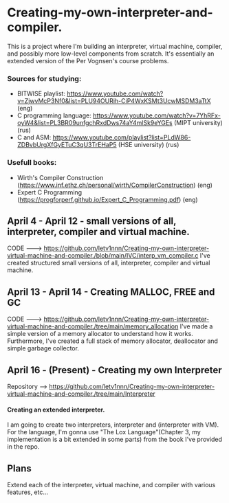 # Creating-my-own-interpreter-and-compiler.

This is a project where I'm building an interpreter, virtual machine, compiler, and possibly more low-level components from scratch. It's essentially an extended version of the Per Vognsen's course problems.
### Sources for studying:
- BITWISE playlist: https://www.youtube.com/watch?v=ZjwvMcP3Nf0&list=PLU94OURih-CiP4WxKSMt3UcwMSDM3aTtX (eng)
- C programming language: https://www.youtube.com/watch?v=7YhRFx-oyW4&list=PL3BR09unfgchRxdDws74aY4mlSk9eYGEs (MIPT university) (rus)
- C and ASM: https://www.youtube.com/playlist?list=PLdW86-ZDBvbUrgXfGyETuC3qU3TrEHaP5 (HSE university) (rus)
### Usefull books:
- Wirth's Compiler Construction (https://www.inf.ethz.ch/personal/wirth/CompilerConstruction) (eng)
- Expert C Programming (https://progforperf.github.io/Expert_C_Programming.pdf) (eng)

## April 4 - April 12 - small versions of all, interpreter, compiler and virtual machine.
CODE ---> https://github.com/letv1nnn/Creating-my-own-interpreter-virtual-machine-and-compiler./blob/main/IVC/interp_vm_compiler.c
I've created structured small versions of all, interpreter, compiler and virtual machine.

## April 13 - April 14 - Creating MALLOC, FREE and GC
CODE ---> https://github.com/letv1nnn/Creating-my-own-interpreter-virtual-machine-and-compiler./tree/main/memory_allocation
I've made a simple version of a memory allocator to understand how it works. 
Furthermore, I've created a full stack of memory allocator, deallocator and simple garbage collector.

## April 16 - (Present) - Creating my own Interpreter
Repository --> https://github.com/letv1nnn/Creating-my-own-interpreter-virtual-machine-and-compiler./tree/main/Interpreter
#### Creating an extended interpreter.
I am going to create two interpreters, interpreter and (interpreter with VM).
For the language, I'm gonna use "The Lox Language"(Chapter 3, my implementation is a bit extended in some parts) from the book I've provided in the repo.

## Plans
Extend each of the interpreter, virtual machine, and compiler with various features, etc...
